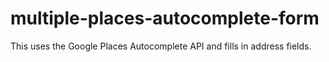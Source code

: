 # multiple-places-autocomplete-form
This uses the Google Places Autocomplete API and fills in address fields.
